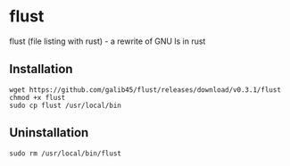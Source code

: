 # flust
flust (file listing with rust) - a rewrite of GNU ls in rust

## Installation
    wget https://github.com/galib45/flust/releases/download/v0.3.1/flust
    chmod +x flust
    sudo cp flust /usr/local/bin

## Uninstallation
	sudo rm /usr/local/bin/flust
